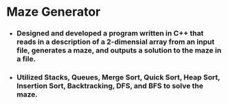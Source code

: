 <!DOCTYPE html>
<html>
    <head>
      <meta charset="utf=8">
    </head>
    <body>
    <h1>Maze Generator</h1>
     <ul>
        <li><h3>Designed and developed a program written in C++ that reads in a description of a 2-dimensial array from an input file, generates a maze, and outputs a solution to the maze in a file.<h3></li>
        <li><h3>Utilized Stacks, Queues, Merge Sort, Quick Sort, Heap Sort, Insertion Sort, Backtracking, DFS, and BFS to solve the maze.</h3></li>
    </ul>
  </body>
</html>


